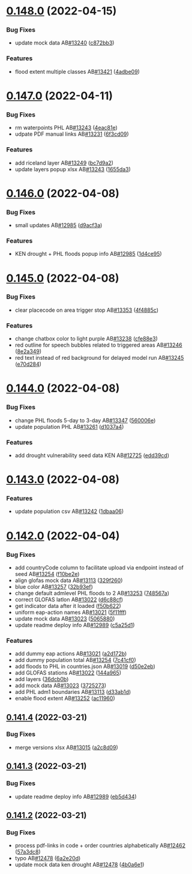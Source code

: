 # [0.148.0](https://github.com/rodekruis/IBF-system/compare/v0.147.0...v0.148.0) (2022-04-15)


### Bug Fixes

* update mock data AB[#13240](https://github.com/rodekruis/IBF-system/issues/13240) ([c872bb3](https://github.com/rodekruis/IBF-system/commit/c872bb31d8e34d0c2e74ecdabd5db8f629f0633b))


### Features

* flood extent multiple classes AB[#13421](https://github.com/rodekruis/IBF-system/issues/13421) ([4adbe09](https://github.com/rodekruis/IBF-system/commit/4adbe0967ecaaef6c4abca7cb3314c871544b20d))



# [0.147.0](https://github.com/rodekruis/IBF-system/compare/v0.146.0...v0.147.0) (2022-04-11)


### Bug Fixes

* rm waterpoints PHL AB[#13243](https://github.com/rodekruis/IBF-system/issues/13243) ([4eac81e](https://github.com/rodekruis/IBF-system/commit/4eac81e17e537f3b0af33e0ae468ad3e45f10796))
* udpate PDF manual links AB[#13231](https://github.com/rodekruis/IBF-system/issues/13231) ([6f3cd09](https://github.com/rodekruis/IBF-system/commit/6f3cd09261e83a59c103d89384098d7b780990a2))


### Features

* add riceland layer AB[#13249](https://github.com/rodekruis/IBF-system/issues/13249) ([bc7d9a2](https://github.com/rodekruis/IBF-system/commit/bc7d9a2a6f5d1903afb19d3beebd16e8876767f9))
* update layers popup xlsx AB[#13243](https://github.com/rodekruis/IBF-system/issues/13243) ([1655da3](https://github.com/rodekruis/IBF-system/commit/1655da3bae1980874224f966319da6c9ec9a1d71))



# [0.146.0](https://github.com/rodekruis/IBF-system/compare/v0.145.0...v0.146.0) (2022-04-08)


### Bug Fixes

* small updates AB[#12985](https://github.com/rodekruis/IBF-system/issues/12985) ([d9acf3a](https://github.com/rodekruis/IBF-system/commit/d9acf3a13675caaec7651b0c36c24f560741f10d))


### Features

* KEN drought + PHL floods popup info AB[#12985](https://github.com/rodekruis/IBF-system/issues/12985) ([1d4ce95](https://github.com/rodekruis/IBF-system/commit/1d4ce959da7c86c99049a4c295530e98fd8bd288))



# [0.145.0](https://github.com/rodekruis/IBF-system/compare/v0.144.0...v0.145.0) (2022-04-08)


### Bug Fixes

* clear placecode on area trigger stop AB[#13353](https://github.com/rodekruis/IBF-system/issues/13353) ([4f4885c](https://github.com/rodekruis/IBF-system/commit/4f4885c4f3cc2668ce9b695dc92e1c1a5458e162))


### Features

* change chatbox color to light purple AB[#13238](https://github.com/rodekruis/IBF-system/issues/13238) ([cfe88e3](https://github.com/rodekruis/IBF-system/commit/cfe88e3bea7aee701f37122aff59fb57bc048527))
* red outline for speech bubbles related to triggered areas AB[#13246](https://github.com/rodekruis/IBF-system/issues/13246) ([8e2a349](https://github.com/rodekruis/IBF-system/commit/8e2a349d6a05e918939e7cf31790934947ea176f))
* red text instead of red background for delayed model run AB[#13245](https://github.com/rodekruis/IBF-system/issues/13245) ([e70d284](https://github.com/rodekruis/IBF-system/commit/e70d28463cd13f557d1e571f1771d791078850b2))



# [0.144.0](https://github.com/rodekruis/IBF-system/compare/v0.143.0...v0.144.0) (2022-04-08)


### Bug Fixes

* change PHL floods 5-day to 3-day AB[#13347](https://github.com/rodekruis/IBF-system/issues/13347) ([560006e](https://github.com/rodekruis/IBF-system/commit/560006e56a7d7dab0e42c8255c628fe0af2c0f7c))
* update population PHL AB[#13261](https://github.com/rodekruis/IBF-system/issues/13261) ([d1037a4](https://github.com/rodekruis/IBF-system/commit/d1037a44971d9e7c546d2af17fc81f0789e7d12e))


### Features

* add drought vulnerability seed data KEN AB[#12725](https://github.com/rodekruis/IBF-system/issues/12725) ([edd39cd](https://github.com/rodekruis/IBF-system/commit/edd39cd6bd9ac079fac3a097f3d5a1010d78ca9e))



# [0.143.0](https://github.com/rodekruis/IBF-system/compare/v0.142.0...v0.143.0) (2022-04-08)


### Features

* update population csv AB[#13242](https://github.com/rodekruis/IBF-system/issues/13242) ([1dbaa06](https://github.com/rodekruis/IBF-system/commit/1dbaa063c9132afb5c83fc8773e09c9885d6bba0))



# [0.142.0](https://github.com/rodekruis/IBF-system/compare/v0.141.4...v0.142.0) (2022-04-04)


### Bug Fixes

* add countryCode column to facilitate upload via endpoint instead of seed AB[#13254](https://github.com/rodekruis/IBF-system/issues/13254) ([f10be2e](https://github.com/rodekruis/IBF-system/commit/f10be2e3817f28a28a6e7305cc2b839370130593))
* align glofas mock data AB[#13113](https://github.com/rodekruis/IBF-system/issues/13113) ([329f260](https://github.com/rodekruis/IBF-system/commit/329f260b422dc2077f252d2bcfe95c50cd263e90))
* blue color AB[#13257](https://github.com/rodekruis/IBF-system/issues/13257) ([32b93ef](https://github.com/rodekruis/IBF-system/commit/32b93efa3bbbded3db630b84b355dfab945fd6e5))
* change default admlevel PHL floods to 2 AB[#13253](https://github.com/rodekruis/IBF-system/issues/13253) ([748567a](https://github.com/rodekruis/IBF-system/commit/748567aa0f209f68f746ec42a4512965553b5d17))
* correct GLOFAS latlon AB[#13022](https://github.com/rodekruis/IBF-system/issues/13022) ([d6c88cf](https://github.com/rodekruis/IBF-system/commit/d6c88cfcc0f5b038f9fe81b205da2bb5697a5edf))
* get indicator data after it loaded ([f50b622](https://github.com/rodekruis/IBF-system/commit/f50b622c8b1902dc1c0e4b10090ab504e9fadd75))
* uniform eap-action names AB[#13021](https://github.com/rodekruis/IBF-system/issues/13021) ([5f11fff](https://github.com/rodekruis/IBF-system/commit/5f11fff7061eb06069e37c6ae4e8046aae8e1f8d))
* update mock data AB[#13023](https://github.com/rodekruis/IBF-system/issues/13023) ([5065880](https://github.com/rodekruis/IBF-system/commit/50658807f11dcf90b1e200ac473bb234ad929701))
* update readme deploy info AB[#12989](https://github.com/rodekruis/IBF-system/issues/12989) ([c5a25d1](https://github.com/rodekruis/IBF-system/commit/c5a25d1d01ebda5973b4df6abf5706dcff6bdc86))


### Features

* add dummy eap actions AB[#13021](https://github.com/rodekruis/IBF-system/issues/13021) ([a2d172b](https://github.com/rodekruis/IBF-system/commit/a2d172b2276f1dc4d01d40a574f7604eacf3b262))
* add dummy population total AB[#13254](https://github.com/rodekruis/IBF-system/issues/13254) ([7c41cf0](https://github.com/rodekruis/IBF-system/commit/7c41cf022bcd705b2fdad243b598e2446f46d1a2))
* add floods to PHL in countries.json AB[#13019](https://github.com/rodekruis/IBF-system/issues/13019) ([d50e2eb](https://github.com/rodekruis/IBF-system/commit/d50e2ebfe755106443178e3804b0e3765b0f1bb5))
* add GLOFAS stations AB[#13022](https://github.com/rodekruis/IBF-system/issues/13022) ([144a965](https://github.com/rodekruis/IBF-system/commit/144a965d582df01f2178c60a88b8b3827943ab97))
* add layers ([36dcb0b](https://github.com/rodekruis/IBF-system/commit/36dcb0be6341cc7c347d6a1f2ff54a52092aa46a))
* add mock data AB[#13023](https://github.com/rodekruis/IBF-system/issues/13023) ([3725273](https://github.com/rodekruis/IBF-system/commit/372527364f3df54f5fa80cddb69de5a6ce8f77c3))
* add PHL adm1 boundaries AB[#13113](https://github.com/rodekruis/IBF-system/issues/13113) ([d33ab1d](https://github.com/rodekruis/IBF-system/commit/d33ab1d12d6f23da7a6377ab99ae7df3a22b7dd3))
* enable flood extent AB[#13252](https://github.com/rodekruis/IBF-system/issues/13252) ([ac11960](https://github.com/rodekruis/IBF-system/commit/ac11960a2e47f2d49d3ba15ad9a3e7c0087dec3a))



## [0.141.4](https://github.com/rodekruis/IBF-system/compare/v0.141.3...v0.141.4) (2022-03-21)


### Bug Fixes

* merge versions xlsx AB[#13015](https://github.com/rodekruis/IBF-system/issues/13015) ([a2c8d09](https://github.com/rodekruis/IBF-system/commit/a2c8d09320d3d2c34f0e507ca9befce30bf5657c))



## [0.141.3](https://github.com/rodekruis/IBF-system/compare/v0.141.2...v0.141.3) (2022-03-21)


### Bug Fixes

* update readme deploy info AB[#12989](https://github.com/rodekruis/IBF-system/issues/12989) ([eb5d434](https://github.com/rodekruis/IBF-system/commit/eb5d4347c6fe962c6be26853f9567c4ef023075f))



## [0.141.2](https://github.com/rodekruis/IBF-system/compare/v0.141.1...v0.141.2) (2022-03-21)


### Bug Fixes

* process pdf-links in code + order countries alphabetically AB[#12462](https://github.com/rodekruis/IBF-system/issues/12462) ([57a3dc8](https://github.com/rodekruis/IBF-system/commit/57a3dc81cd3103857a276864928493a88ff2cf61))
* typo AB[#12478](https://github.com/rodekruis/IBF-system/issues/12478) ([6a2e20d](https://github.com/rodekruis/IBF-system/commit/6a2e20dc361043fc5aa7c1cb35e52d92972debb8))
* update mock data ken drought AB[#12478](https://github.com/rodekruis/IBF-system/issues/12478) ([4b0a6e1](https://github.com/rodekruis/IBF-system/commit/4b0a6e158e9e9a5352f70072b457b22072803585))



